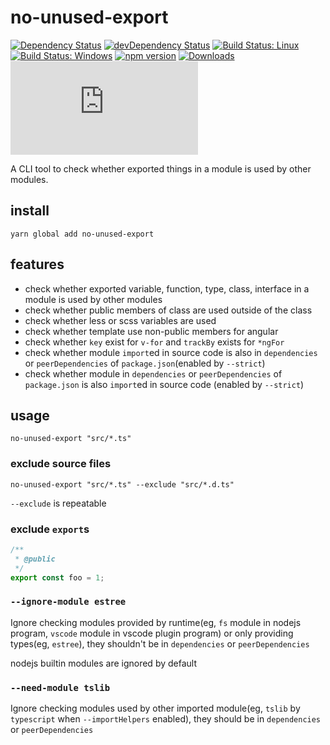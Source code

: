 # no-unused-export

[![Dependency Status](https://david-dm.org/plantain-00/no-unused-export.svg)](https://david-dm.org/plantain-00/no-unused-export)
[![devDependency Status](https://david-dm.org/plantain-00/no-unused-export/dev-status.svg)](https://david-dm.org/plantain-00/no-unused-export#info=devDependencies)
[![Build Status: Linux](https://travis-ci.org/plantain-00/no-unused-export.svg?branch=master)](https://travis-ci.org/plantain-00/no-unused-export)
[![Build Status: Windows](https://ci.appveyor.com/api/projects/status/github/plantain-00/no-unused-export?branch=master&svg=true)](https://ci.appveyor.com/project/plantain-00/no-unused-export/branch/master)
[![npm version](https://badge.fury.io/js/no-unused-export.svg)](https://badge.fury.io/js/no-unused-export)
[![Downloads](https://img.shields.io/npm/dm/no-unused-export.svg)](https://www.npmjs.com/package/no-unused-export)
[![type-coverage](https://img.shields.io/badge/dynamic/json.svg?label=type-coverage&prefix=%E2%89%A5&suffix=%&query=$.typeCoverage.atLeast&uri=https%3A%2F%2Fraw.githubusercontent.com%2Fplantain-00%2Fno-used-export%2Fmaster%2Fpackage.json)](https://github.com/plantain-00/no-used-export)

A CLI tool to check whether exported things in a module is used by other modules.

## install

`yarn global add no-unused-export`

## features

+ check whether exported variable, function, type, class, interface in a module is used by other modules
+ check whether public members of class are used outside of the class
+ check whether less or scss variables are used
+ check whether template use non-public members for angular
+ check whether `key` exist for `v-for` and `trackBy` exists for `*ngFor`
+ check whether module `import`ed in source code is also in `dependencies` or `peerDependencies` of `package.json`(enabled by `--strict`)
+ check whether module in `dependencies` or `peerDependencies` of `package.json` is also `import`ed in source code (enabled by `--strict`)

## usage

`no-unused-export "src/*.ts"`

### exclude source files

`no-unused-export "src/*.ts" --exclude "src/*.d.ts"`

`--exclude` is repeatable

### exclude `export`s

```ts
/**
 * @public
 */
export const foo = 1;
```

### `--ignore-module estree`

Ignore checking modules provided by runtime(eg, `fs` module in nodejs program, `vscode` module in vscode plugin program) or only providing types(eg, `estree`), they shouldn't be in `dependencies` or `peerDependencies`

nodejs builtin modules are ignored by default

### `--need-module tslib`

Ignore checking modules used by other imported module(eg, `tslib` by `typescript` when `--importHelpers` enabled), they should be in `dependencies` or `peerDependencies`
